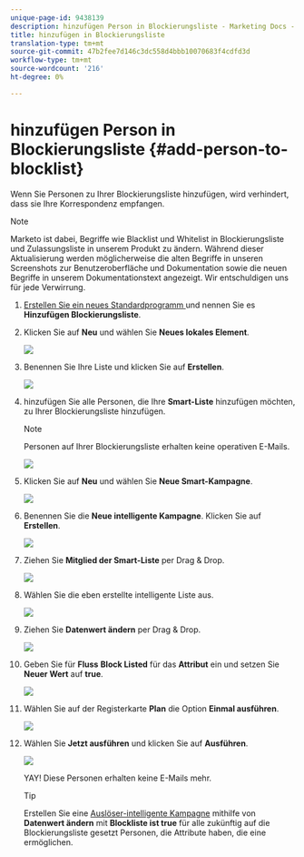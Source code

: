 ```yaml
---
unique-page-id: 9438139
description: hinzufügen Person in Blockierungsliste - Marketing Docs - Produktdokumentation
title: hinzufügen in Blockierungsliste
translation-type: tm+mt
source-git-commit: 47b2fee7d146c3dc558d4bbb10070683f4cdfd3d
workflow-type: tm+mt
source-wordcount: '216'
ht-degree: 0%

---
```



# hinzufügen Person in Blockierungsliste {#add-person-to-blocklist}

Wenn Sie Personen zu Ihrer Blockierungsliste hinzufügen, wird verhindert, dass sie Ihre Korrespondenz empfangen.

>[!NOTE]
>
>Marketo ist dabei, Begriffe wie Blacklist und Whitelist in Blockierungsliste und Zulassungsliste in unserem Produkt zu ändern. Während dieser Aktualisierung werden möglicherweise die alten Begriffe in unseren Screenshots zur Benutzeroberfläche und Dokumentation sowie die neuen Begriffe in unserem Dokumentationstext angezeigt. Wir entschuldigen uns für jede Verwirrung.

1. [Erstellen Sie ein neues Standardprogramm ](../../../../product-docs/core-marketo-concepts/programs/creating-programs/create-a-program.md) und nennen Sie es  **Hinzufügen Blockierungsliste**.
1. Klicken Sie auf **Neu** und wählen Sie **Neues lokales Element**.

   ![](assets/image2015-8-14-11-3a0-3a46.png)

1. Benennen Sie Ihre Liste und klicken Sie auf **Erstellen**.

   ![](assets/image2015-8-14-11-3a2-3a26.png)

1. hinzufügen Sie alle Personen, die Ihre **Smart-Liste** hinzufügen möchten, zu Ihrer Blockierungsliste hinzufügen.

   >[!NOTE]
   >
   >Personen auf Ihrer Blockierungsliste erhalten keine operativen E-Mails.

   ![](assets/three-6.png)

1. Klicken Sie auf **Neu** und wählen Sie **Neue Smart-Kampagne**.

   ![](assets/image2015-8-14-11-3a12-3a35.png)

1. Benennen Sie die **Neue intelligente Kampagne**. Klicken Sie auf **Erstellen**.

   ![](assets/image2015-8-14-11-3a13-3a36.png)

1. Ziehen Sie **Mitglied der Smart-Liste** per Drag &amp; Drop.

   ![](assets/image2015-8-14-11-3a16-3a34.png)

1. Wählen Sie die eben erstellte intelligente Liste aus.

   ![](assets/image2015-8-14-11-3a17-3a5.png)

1. Ziehen Sie **Datenwert ändern** per Drag &amp; Drop.

   ![](assets/image2015-8-14-11-3a18-3a41.png)

1. Geben Sie für **Fluss** **Block Listed** für das **Attribut** ein und setzen Sie **Neuer Wert** auf **true**.

   ![](assets/image2015-8-14-11-3a21-3a1.png)

1. Wählen Sie auf der Registerkarte **Plan** die Option **Einmal ausführen**.

   ![](assets/ten.png)

1. Wählen Sie **Jetzt ausführen** und klicken Sie auf **Ausführen**.

   ![](assets/image2015-8-14-11-3a24-3a50.png)

   YAY! Diese Personen erhalten keine E-Mails mehr.

   >[!TIP]
   >
   >Erstellen Sie eine [Auslöser-intelligente Kampagne](../../../../product-docs/core-marketo-concepts/smart-campaigns/creating-a-smart-campaign/create-a-new-smart-campaign.md) mithilfe von **Datenwert ändern** mit **Blockliste ist true** für alle zukünftig auf die Blockierungsliste gesetzt Personen, die Attribute haben, die eine  ermöglichen.

